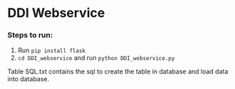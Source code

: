 DDI Webservice
=======================================

### Steps to run:
1. Run `pip install flask`
2. `cd DDI_webservice` and run `python DDI_webservice.py`

Table SQL.txt contains the sql to create the table in database and load data into database.